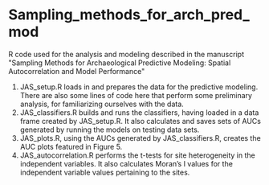 # Sampling_methods_for_arch_pred_mod
R code used for the analysis and modeling described in the manuscript "Sampling Methods for Archaeological Predictive Modeling: Spatial Autocorrelation and Model Performance"
1.	JAS_setup.R loads in and prepares the data for the predictive modeling. There are also some lines of code here that perform some preliminary analysis, for familiarizing ourselves with the data.
2.	JAS_classifiers.R builds and runs the classifiers, having loaded in a data frame created by JAS_setup.R. It also calculates and saves sets of AUCs generated by running the models on testing data sets.
3.	JAS_plots.R, using the AUCs generated by JAS_classifiers.R, creates the AUC plots featured in Figure 5.
4.	JAS_autocorrelation.R performs the t-tests for site heterogeneity in the independent variables. It also calculates Moran’s I values for the independent variable values pertaining to the sites.

